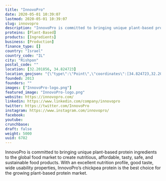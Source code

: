 ```yaml
---
title: "InnovoPro"
date: 2020-05-01 10:39:07
lastmod: 2020-05-01 10:39:07
slug: innovopro
description: "InnovoPro is committed to bringing unique plant-based protein ingredients to the global food market to create nutritious, affordable, tasty, safe, and sustainable food products. With an excellent nutrition profile, good taste, wide usability properties, InnovoPro’s chickpea protein is the best choice for the growing plant-based protein market."
proteins: [Plant-Based]
products: [Ingredients]
business: [Production]
finance_type: []
country: "Israel"
country_code: "IL"
city: "Rishpon"
postal_code: ""
location: [32.201856, 34.824723]
location_geojson: "{\"type\":\"Point\",\"coordinates\":[34.824723,32.201856]}"
founded: 2013
founders: ""
images: ["InnovoPro-logo.png"]
featured_image: "InnovoPro-logo.png"
website: https://innovopro.com/
linkedin: https://www.linkedin.com/company/innovopro
twitter: https://twitter.com/InnovoPro
instagram: https://www.instagram.com/innovopro/
facebook: 
youtube: 
crunchbase: 
draft: false
weight: 5000
uuid: 6782
---
```

InnovoPro is committed to bringing unique plant-based protein ingredients to the global food market to create nutritious, affordable, tasty, safe, and sustainable food products. With an excellent nutrition profile, good taste, wide usability properties, InnovoPro’s chickpea protein is the best choice for the growing plant-based protein market.
